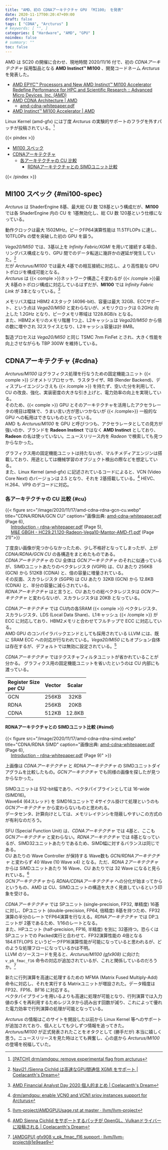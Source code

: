 ```yaml
---
title: "AMD、初の CDNAアーキテクチャ GPU 「MI100」 を発表"
date: 2020-11-17T00:20:47+09:00
draft: false
tags: [ "CDNA", "Arcturus" ]
# keywords: [ "", ]
categories: [ "Hardware", "AMD", "GPU" ]
noindex: false
# summary: ""
toc: false
---
```


AMD は SC20 の開催に合わせ、現地時間 2020/11/16 付で、初の *CDNAアーキテクチャ* 採用製品となる **AMD Instinct™ MI100** 、開発コードネーム *Arcturus* を発表した。  

 * [AMD EPYC™ Processors and New AMD Instinct™ MI100 Accelerator Redefine Performance for HPC and Scientific Research :: Advanced Micro Devices, Inc. (AMD)](https://ir.amd.com/news-events/press-releases/detail/980/amd-epyc-processors-and-new-amd-instinct-mi100)
 * [AMD CDNA Architecture | AMD](https://www.amd.com/en/technologies/cdna)
   * [amd-cdna-whitepaper.pdf](https://www.amd.com/system/files/documents/amd-cdna-whitepaper.pdf)
 * [AMD Instinct™ MI100 Accelerator | AMD](https://www.amd.com/en/products/server-accelerators/instinct-mi100)

Linux Kernel (amd-gfx) には丁度 *Arcturus* の実験的サポートのフラグを外すパッチが投稿されている。[^arcturus-stable]  

{{< pindex >}}

 * [MI100 スペック](#mi100-spec)
 * [CDNAアーキテクチャ](#cdna)
   * [各アーキテクチャの CU 比較](#cu)
      * [RDNAアーキテクチャとの SIMDユニット比較](#simd)

{{< /pindex >}}

[^arcturus-stable]: [[PATCH] drm/amdgpu: remove experimental flag from arcturus](https://lists.freedesktop.org/archives/amd-gfx/2020-November/056158.html)

## MI100 スペック {#mi100-spec}

*Arcturus* は ShaderEngine 8基、最大総 CU 数 128基という構成だが、**MI100** では各 ShaderEngine 内の CU を 1基無効化し、総 CU 数 120基という仕様になっている。  

動作クロックは最大 1502MHz。ピークFP64演算性能は 11.5TFLOPs に達し、10TFLOPs の壁を突破した初の GPU を謳う。  

*Vega20/MI50* では、3基以上を *Infinity Fabric/XGMI* を用いて接続する場合、リングバス構成となり、GPU 間でのデータ転送に幾許かの遅延が発生していた。[^if-xgmi]  
だが *Arcturus/MI100* では最大 4基での相互接続に対応し、より高性能な GPU トポロジを構成可能となる。  
*Arcturus* は {{< comple >}}ネットワーク構造こそ変わるが {{< /comple >}}最大 8基のトポロジ構成に対応しているはずだが、**MI100** では *Infinity Fabric Link* が 3本となっている。[^exa]  

[^exa]: [AMD Financial Analyst Day 2020 個人的まとめ | Coelacanth's Dream](/posts/2020/03/06/amd-financial-analyst-day-2020/#3rd-gen-infinity-architecturue)
[^if-xgmi]: [Navi21 /Sienna Cichlid は高速なGPU間通信 XGMI をサポート | Coelacanth's Dream](/posts/2020/07/17/navi21-sienna_cichlid-support-xgmi/)

メモリバス幅は HBM2 4スタック (4096-bit)、容量は最大 32GB、ECCサポート、という点は *Vega20/MI50* と変わらないが、メモリクロックは 0.2GHz 向上した 1.2GHz となり、ピークメモリ帯域は 1228.8GB/s となる。  
また、HBM2メモリのメモリ階層 1つ上、L2キャッシュは *Vega20/MI50* から倍の数に増やされ 32スライスとなり、L2キャッシュ容量は計 8MB。  

製造プロセスは *Vega20/MI50* と同じ TSMC 7nm FinFet とされ、大きく性能を向上させながらも TBP 300W を維持している。  

## CDNAアーキテクチャ {#cdna}

*Arcturus/MI100* はグラフィクス処理を行なうための固定機能ユニット {{< comple >}} ジオメトリプロセッサ、ラスタライザ、RB (Render Backend)、ディスプレイエンジンさえも {{< /comple >}} を持たず、空いた分を利用して、CU の改良、強化、実装密度の大きな引き上げと、電力効率の向上を実現している。  
そのため、{{< comple >}} GPU とそのアーキテクチャを活用したアクセラレータの境目は曖昧で、うまい言い方が思いつかないが {{< /comple>}} 一般的な GPU への転用はできないものとなっている。  
AMD も *Arcturus/MI100* を GPU と呼びつつも、アクセラレータとしての見方が強いのか、ブランドを **Radeon Instinct** ではなく **AMD Instinct** としており、**Radeon** の名は使っていない。ニュースリリース内を *Radeon* で検索しても見つからなかった。  

グラフィクス用の固定機能ユニットは持たないが、マルチメディアエンジンは搭載しており、用途としては機械学習のオブジェクト検出の際などを想定している。  
また、Linux Kernel (amd-gfx) に記述されているコードによると、VCN (Video Core Next) のバージョンは 2.5 となり、それを 2基搭載している。[^arcturus-vcn2_5] HEVC、H.264、VP9 のデコードに対応。  

[^arcturus-vcn2_5]: [drm/amdgpu: enable VCN0 and VCN1 sriov instances support for Arcturus](https://cgit.freedesktop.org/~agd5f/linux/commit/drivers/gpu/drm/amd?h=amd-staging-drm-next&id=ab5999dea06945f1f7b00bc20c23ab045afa74af)


### 各アーキテクチャの CU 比較 {#cu}

{{< figure src="/image/2020/11/17/amd-cdna-rdna-gcn-cu.webp" title="CDNA/RDNA/GCN CU" caption="画像出典: [amd-cdna-whitepaper.pdf](https://www.amd.com/system/files/documents/amd-cdna-whitepaper.pdf) (Page 6), <br>&emsp; [Introduction - rdna-whitepaper.pdf](https://www.amd.com/system/files/documents/rdna-whitepaper.pdf) (Page 5), <br>&emsp; [M&E GBGH - HC29.21.120-Radeon-Vega10-Mantor-AMD-f1.pdf](https://www.hotchips.org/wp-content/uploads/hc_archives/hc29/HC29.21-Monday-Pub/HC29.21.10-GPU-Gaming-Pub/HC29.21.120-Radeon-Vega10-Mantor-AMD-f1.pdf) (Page 21)">}}

丁度良い画像が見つからなかったため、少し不格好となってしまったが、上が *CDNA/RDNA/GCN CU* の各構造をまとめたものである。  
*CDNAアーキテクチャ* の CU 全体は *GCNアーキテクチャ* のそれに似通っているが、SIMDユニットあたりのベクタレジスタ (VGPR) は、CU あたり 256KB (GCN) から 512KB (CDNA) と、倍の容量に増量されている。  
その反面、スカラレジスタ (SGPR) は CU あたり 32KB (GCN) から 12.8KB (CDNA) と、半分の容量に減らされている。  
*RDNAアーキテクチャ* はと言うと、CU あたりの総ベクタレジスタは *GCNアーキテクチャ* と変わらないが、スカラレジスタは 20KB となっている。  

*CDNAアーキテクチャ* では CU内の各SRAM {{< comple >}} ベクタレジスタ、スカラレジスタ、LDS (Local Data Share)、L1キャッシュ {{< /comple >}} が ECC に対応しており、HBM2メモリと合わせてフルチップで ECC に対応している。  
AMD GPU のコンパイラバックエンドとしても採用されている LLVM には、既に SRAM ECC への対応が行なわれている。*Vega20/MI50* にもオプション自体は存在するが、デフォルトでは無効に設定されている。[^llvm-sram-ecc]  

[^llvm-sram-ecc]: [llvm-project/AMDGPUUsage.rst at master · llvm/llvm-project](https://github.com/llvm/llvm-project/blob/master/llvm/docs/AMDGPUUsage.rst)

*CDNAアーキテクチャ* ではテクスチャフィルタユニットが省かれていることが分かる。 グラフィクス用の固定機能ユニットを省いたというのは CU 内部にも渡っている。  

| Register Size <br> per CU | Vector | Scalar |
| :-- | :--: | :--: |
| GCN | 256KB | 32KB |
| RDNA | 256KB | 20KB |
| CDNA | 512KB | 12.8KB |

#### RDNAアーキテクチャとの SIMDユニット比較 {#simd}

{{< figure src="/image/2020/11/17/amd-cdna-rdna-simd.webp" title="CDNA/RDNA SIMD" caption="画像出典: [amd-cdna-whitepaper.pdf](https://www.amd.com/system/files/documents/amd-cdna-whitepaper.pdf) (Page 6), <br>&emsp; [Introduction - rdna-whitepaper.pdf](https://www.amd.com/system/files/documents/rdna-whitepaper.pdf) (Page 9)" >}}

上画像は *CDNAアーキテクチャ* と *RDNAアーキテクチャ* の SIMDユニットダイアグラムを比較したもの。*GCNアーキテクチャ* でも同様の画像を探したが見つからなかった。  

SIMDユニットは 512-bit幅であり、ベクタパイプラインとしては 16-wide (SIMD16)。  
Wave64 (64スレッド) を SIMD16ユニットで 4サイクル掛けて処理というのも *GCNアーキテクチャ* から変わらないものと思われる。  
データセンタ、計算向けとしては、メモリレイテンシを隠蔽しやすいこの方式のが有利なのだろう。  

SFU (Special Function Unit) は、*CDNAアーキテクチャ* では 4基と、ここも *GCNアーキテクチャ* と変わらない。*RDNAアーキテクチャ* では 8基となっているが、SIMD32ユニットあたりであるため、SIMD幅に対するバランスは同じである。  
CU あたりの Wave Controller が保持する Wave数も *GCN/RDNAアーキテクチャ* と変わらず 40 Wave (10 Wave x4) となる。ただ、*RDNA 2アーキテクチャ* からは SIMDユニットあたり 16 Wave、CU あたりでは 32 Wave になると見られている。[^rdna_2-wave]  
*GCNアーキテクチャ* から *RDNA/CDNAアーキテクチャ* への分化が始まってからというもの、AMD は CU、SIMDユニットの構造を大きく見直しているという印象を受ける。  


[^rdna_2-wave]: [AMD Sienna Cichlid をサポートするパッチが OpenGL、Vulkanドライバーに投稿される | Coelacanth's Dream](/posts/2020/06/09/amd-sienna-cichlid-oss-umd/#wavefront-16)

*CDNAアーキテクチャ* では SPユニット (single-precision, FP32, 単精度) 16基に対し、DPユニット (double-precision, FP64, 倍精度) 8基を持つため、FP32演算の半分のレートでFP64演算を行なえる。*RDNAアーキテクチャ* では DPユニットが 2基であるため、1/16のレートとなる。  
また、HPユニット (half-precision, FP16, 半精度) を別に 32基持つ。恐らくは SPユニットでの Packed実行と合わせて、FP32演算性能の 4倍となる 184.6TFLOPS というピークFP16演算性能が可能になっていると思われるが、どのような処理フローになっているかは不明。  
LLVM のソースコードを見ると、*Arcturus/MI100 (gfx908)* に向けた `v_pk_fmac_f16` 命令の対応が追加されているが、これと関係しているのだろうか。[^llvm-pk_fmac_f16]  

[^llvm-pk_fmac_f16]: [[AMDGPU] gfx908 v_pk_fmac_f16 support · llvm/llvm-project@1e9eae9](https://github.com/llvm/llvm-project/commit/1e9eae95afab696c7eefa04b102ca4422612c96b)

新たに行列演算を高速に処理するための MFMA (Matrix Fused Multiply-Add) 命令に対応し、それを実行する Matrixユニットが増設された。データ精度は FP32、FP16、BF16 に対応する。  
ベクタパイプラインを用いるよりも高速に処理が可能となり、行列演算では入力値の多くを再利用するためレジスタから読み出す回数が減り、これによって優れた電力効率で行列演算の処理が可能となっている。  



*Arcturus* の情報はこのサイトを開設した以前から Linux Kernel 等へのサポートが追加されており、個人としても少しずつ情報を追ってきた。  
*Arcturus/MI100* が正式発表されたことをオタクとして (勝手だが) 本当に嬉しく思う。ニュースリリースを見た時はとても興奮し、心の底から *Arcturus/MI100* の登場を祝福していた。  

